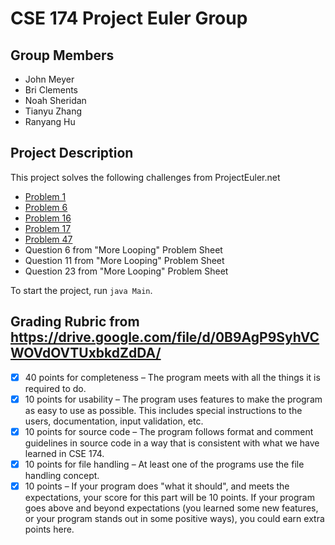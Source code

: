 CSE 174 Project Euler Group
===========================

## Group Members

 - John Meyer
 - Bri Clements
 - Noah Sheridan
 - Tianyu Zhang
 - Ranyang Hu

## Project Description

This project solves the following challenges from ProjectEuler.net

 - [Problem 1](https://projecteuler.net/problem=1)
 - [Problem 6](https://projecteuler.net/problem=6)
 - [Problem 16](https://projecteuler.net/problem=16)
 - [Problem 17](https://projecteuler.net/problem=17)
 - [Problem 47](https://projecteuler.net/problem=47)
 - Question 6 from "More Looping" Problem Sheet
 - Question 11 from "More Looping" Problem Sheet
 - Question 23 from "More Looping" Problem Sheet

To start the project, run `java Main`.

## Grading Rubric from <https://drive.google.com/file/d/0B9AgP9SyhVCWOVdOVTUxbkdZdDA/>

 - [x] 40 points for completeness – The program meets with all the things it is required to do.
 - [x] 10 points for usability – The program uses features to make the program as easy to use as possible. This includes special instructions to the users, documentation, input validation, etc.
 - [x] 10 points for source code – The program follows format and comment guidelines in source code in a way that is consistent with what we have learned in CSE 174.
 - [x] 10 points for file handling – At least one of the programs use the file handling concept.
 - [x] 10 points –  If your program does "what it should", and meets the expectations, your score for this part will be 10 points.  If your program goes above and beyond expectations (you learned some new features, or your program stands out in some positive ways), you could earn extra points here.  
